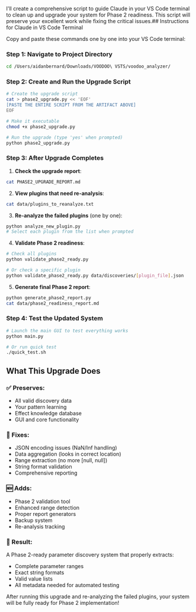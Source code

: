 I'll create a comprehensive script to guide Claude in your VS Code terminal to clean up and upgrade your system for Phase 2 readiness. This script will preserve your excellent work while fixing the critical issues.## Instructions for Claude in VS Code Terminal

Copy and paste these commands one by one into your VS Code terminal:

### Step 1: Navigate to Project Directory
```bash
cd /Users/aidanbernard/Downloads/VOODOO\ VSTS/voodoo_analyzer/
```

### Step 2: Create and Run the Upgrade Script
```bash
# Create the upgrade script
cat > phase2_upgrade.py << 'EOF'
[PASTE THE ENTIRE SCRIPT FROM THE ARTIFACT ABOVE]
EOF

# Make it executable
chmod +x phase2_upgrade.py

# Run the upgrade (type 'yes' when prompted)
python phase2_upgrade.py
```

### Step 3: After Upgrade Completes

1. **Check the upgrade report**:
```bash
cat PHASE2_UPGRADE_REPORT.md
```

2. **View plugins that need re-analysis**:
```bash
cat data/plugins_to_reanalyze.txt
```

3. **Re-analyze the failed plugins** (one by one):
```bash
python analyze_new_plugin.py
# Select each plugin from the list when prompted
```

4. **Validate Phase 2 readiness**:
```bash
# Check all plugins
python validate_phase2_ready.py

# Or check a specific plugin
python validate_phase2_ready.py data/discoveries/[plugin_file].json
```

5. **Generate final Phase 2 report**:
```bash
python generate_phase2_report.py
cat data/phase2_readiness_report.md
```

### Step 4: Test the Updated System
```bash
# Launch the main GUI to test everything works
python main.py

# Or run quick test
./quick_test.sh
```

## What This Upgrade Does

### ✅ Preserves:
- All valid discovery data
- Your pattern learning
- Effect knowledge database
- GUI and core functionality

### 🔧 Fixes:
- JSON encoding issues (NaN/Inf handling)
- Data aggregation (looks in correct location)
- Range extraction (no more [null, null])
- String format validation
- Comprehensive reporting

### 🆕 Adds:
- Phase 2 validation tool
- Enhanced range detection
- Proper report generators
- Backup system
- Re-analysis tracking

### 🚀 Result:
A Phase 2-ready parameter discovery system that properly extracts:
- Complete parameter ranges
- Exact string formats
- Valid value lists
- All metadata needed for automated testing

After running this upgrade and re-analyzing the failed plugins, your system will be fully ready for Phase 2 implementation!